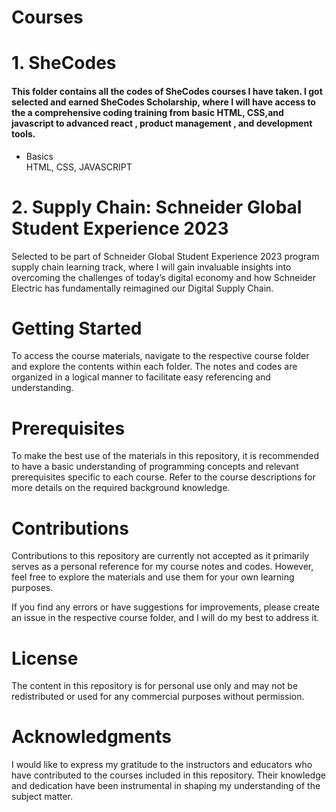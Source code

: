# Courses
 # 1. SheCodes
 #### This folder contains all the codes of SheCodes courses I have taken. I got selected and earned SheCodes Scholarship, where I will have access to the a comprehensive  coding training from basic HTML, CSS,and javascript to advanced react , product management , and development tools.
 * Basics
<br/>HTML, CSS, JAVASCRIPT


# 2. Supply Chain: Schneider Global Student Experience 2023
Selected to be part of Schneider Global Student Experience 2023 program supply chain learning track, where I will gain invaluable insights into overcoming the challenges of today’s digital economy and how Schneider Electric has fundamentally reimagined our Digital Supply Chain.


# Getting Started
To access the course materials, navigate to the respective course folder and explore the contents within each folder. The notes and codes are organized in a logical manner to facilitate easy referencing and understanding.

# Prerequisites
To make the best use of the materials in this repository, it is recommended to have a basic understanding of programming concepts and relevant prerequisites specific to each course. Refer to the course descriptions for more details on the required background knowledge.

# Contributions
Contributions to this repository are currently not accepted as it primarily serves as a personal reference for my course notes and codes. However, feel free to explore the materials and use them for your own learning purposes.

If you find any errors or have suggestions for improvements, please create an issue in the respective course folder, and I will do my best to address it.

# License
The content in this repository is for personal use only and may not be redistributed or used for any commercial purposes without permission.

# Acknowledgments
I would like to express my gratitude to the instructors and educators who have contributed to the courses included in this repository. Their knowledge and dedication have been instrumental in shaping my understanding of the subject matter.







